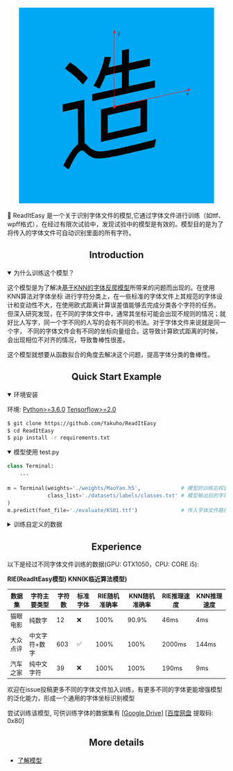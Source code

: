 <div align="center">
<p>
<a align="left" href="https://github.com/Yakuho/ReadItEasy" target="_blank">
<img width="450" height="450" src="https://github.com/Yakuho/ReadItEasy/blob/master/docs/resume.png"></a>
</p>
</div>

<p>
🚀 ReadItEasy 是一个关于识别字体文件的模型,它通过字体文件进行训练（如ttf、wpff格式），在经过有限次试验中，发现试验中的模型是有效的。模型目的是为了将传入的字体文件可自动识别里面的所有字符。
</p>

## <div align="center">Introduction</div>

<details open>
<summary>为什么训练这个模型？</summary>

这个模型是为了解决[基于KNN的字体反爬模型](https://github.com/Yakuho/DealFontCrawler)所带来的问题而出现的。在使用KNN算法对字体坐标
进行字符分类上，在一些标准的字体文件上其规范的字体设计和变动性不大，在使用欧式距离计算误差值能够去完成分类各个字符的任务。
但深入研究发现，在不同的字体文件中，通常其坐标可能会出现不规则的情况；就好比人写字，同一个字不同的人写的会有不同的书法。对于字体文件来说就是同一个字，
不同的字体文件会有不同的坐标向量组合。这导致计算欧式距离的时候，会出现相位不对齐的情况，导致鲁棒性很差。

这个模型就想要从函数拟合的角度去解决这个问题，提高字体分类的鲁棒性。

</details>

## <div align="center">Quick Start Example</div>

<details open>
<summary>环境安装</summary>

环境: [Python>=3.6.0](https://www.python.org/) [Tensorflow>=2.0](https://tensorflow.google.cn/)
```bash
$ git clone https://github.com/Yakuho/ReadItEasy
$ cd ReadItEasy
$ pip install -r requirements.txt
```

</details>

<details open>
<summary>模型使用 test.py</summary>

```python
class Terminal:
    ...

m = Terminal(weights='./weights/MaoYan.h5',             # 模型的训练后权重路径
             class_list='./datasets/labels/classes.txt' # 模型输出后的字符转换清单路径
)
m.predict(font_file='./evaluate/KS01.ttf')              # 传入字体文件路径进行预测
```

</details>

<details>
<summary>训练自定义的数据</summary>

<details>
<summary>1. 数据准备</summary>

- 准备字体文件如ttf/woff等数几十个；按照分类的数目类，数目依次增加

</details>

<details>
<summary>2. 工具使用</summary>

- 使用[tools/exportxml.py](https://github.com/Yakuho/ReadItEasy/blob/master/tools/exportxml.py)对字体文件进行格式转换，导出为XML格式
- 使用[tools/exportmap.py](https://github.com/Yakuho/ReadItEasy/blob/master/tools/exportmap.py)对字体文件进行编码
- 使用[tools/exportlabel.py](https://github.com/Yakuho/ReadItEasy/blob/master/tools/exportlabel.py)将字体文件转化为数据集，导出为npz格式

</details>

<details>
<summary>3. 数据集分割</summary>

- 将上面导出的npz文件的路径复制
- 使用[tools/splitdataset.py](https://github.com/Yakuho/ReadItEasy/blob/master/tools/splitdataset.py)对数据集进行分割 (注意: 如果数据集里面包含不同类型, 请手动分割)

</details>

<details>
<summary>4. 生成calsses.txt文件</summary>

- 使用[tools/exportdatainfo.py](https://github.com/Yakuho/ReadItEasy/blob/master/tools/exportdatainfo.py)自动生成classes.txt文件
    
</details>
    
<details>
<summary>5. 配置文件</summary>

config.json 保存模型的相关设置
solver/config.json 保存模型优化器, 损失函数等相关配置

- config.json必填项

    - datasets -> class_list: 分类标签清单的路径
    - datasets -> train -> path: 训练集目录
    - datasets -> valid -> path: 验证集目录
    - datasets -> valid -> epochs: 训练的轮次

- config.json选填项
    - model -> restore: 是否继续恢复训练
    - model -> checkpoint: 恢复训练的checkpoint文件路径
    - model -> pre-training: 是否使用预训练权重
    - model -> weights: 预训练权重的路径
    - save -> model_name: 最后保存模型的名字
    - save -> root_path: 保存模型的路径名
    - save -> ckpt_freq: 检查点保存的频率(epoch为基准)
    
</details>

<details>
<summary>6. 训练</summary>

```shell script
python train.py
```

```shell script
...
{'unicode': 'uniE20A', 'char': '4', 'confidences': 0.99496007}
{'unicode': 'uniE2A0', 'char': '7', 'confidences': 0.98925006}
{'unicode': 'uniE3E1', 'char': '2', 'confidences': 0.9963917}
{'unicode': 'uniEC2F', 'char': '6', 'confidences': 0.989242}
{'unicode': 'uniECA9', 'char': '0', 'confidences': 0.99617445}
{'unicode': 'uniEDB6', 'char': '3', 'confidences': 0.74377424}
{'unicode': 'uniF11E', 'char': '8', 'confidences': 0.9967367}
{'unicode': 'uniF439', 'char': '9', 'confidences': 0.99818087}
{'unicode': 'uniF4E1', 'char': '1', 'confidences': 0.9952153}
{'unicode': 'uniF636', 'char': '5', 'confidences': 0.9941585}
{'unicode': 'x', 'char': '.', 'confidences': 0.9882712}
Inference finished cost 50.727ms
```

</details>
    
**最后要注意的是，classes.txt是与模型是配套的，它指定了模型的输出字符的位置！！！若classes.txt文件和当时训练的模型不一致, 会导致模型预测的位置不对**
    
**相当与A模型本来把“1”编码为0位置输入，classes.txt文件的0位置也必须是“1”**

</details>

## <div align="center">Experience</div>

以下是经过不同字体文件训练的数据(GPU: GTX1050，CPU: CORE i5): 

**RIE(ReadItEasy模型) KNN(K临近算法模型)**

|数据集     |字符主要类型  |字符数   |标准字体   |RIE随机准确率  |KNN随机准确率     |RIE推理速度   |KNN推理速度  
|---        |---           |---     |---        |---            |---               |---          |---   
|猫眼电影   |纯数字        |12       |❌        |100%           |90.9%             |46ms         |4ms   
|大众点评   |中文字符+数字 |603      |✅        |100%           |100%              |2000ms       |144ms 
|汽车之家   |纯中文字符    |39       |❌        |100%           |100%              |190ms        |9ms  

欢迎在issue投稿更多不同的字体文件加入训练，有更多不同的字体更能增强模型的泛化能力，形成一个通用的字体坐标识别模型

尝试训练该模型, 可供训练字体的数据集有 
\[[Google Drive](https://drive.google.com/file/d/15JOaQDxylYArAaTlpSCucIZ4Md9tDmVW/view?usp=sharing)\]
\[[百度网盘](https://pan.baidu.com/s/1jvBftOIQ2mJAupt68KO6Ug) 提取码: 0x80\]

## <div align="center">More details</div>

- [了解模型](https://github.com/Yakuho/ReadItEasy/tree/master/docs/README.MD)


